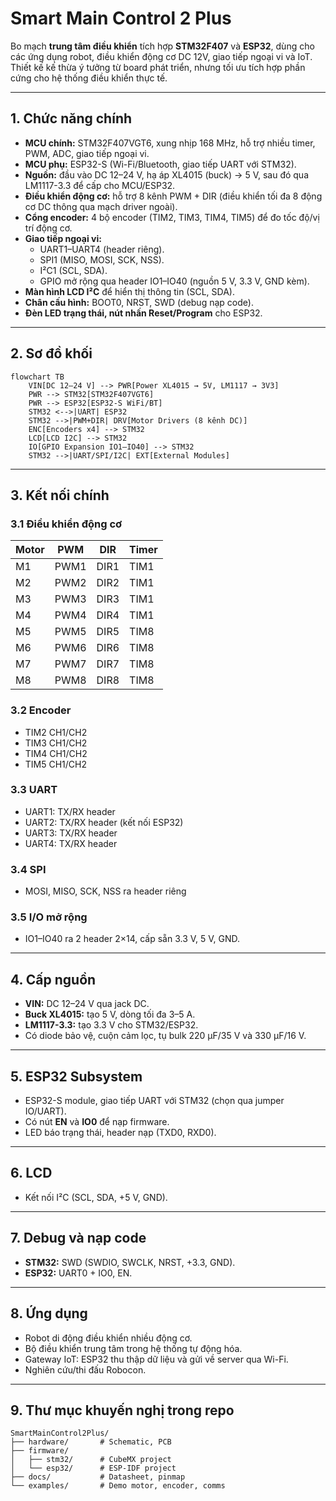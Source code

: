 # Smart Main Control 2 Plus

Bo mạch **trung tâm điều khiển** tích hợp **STM32F407** và **ESP32**, dùng cho các ứng dụng robot, điều khiển động cơ DC 12V, giao tiếp ngoại vi và IoT. Thiết kế kế thừa ý tưởng từ board phát triển, nhưng tối ưu tích hợp phần cứng cho hệ thống điều khiển thực tế.

---

## 1. Chức năng chính
- **MCU chính:** STM32F407VGT6, xung nhịp 168 MHz, hỗ trợ nhiều timer, PWM, ADC, giao tiếp ngoại vi.
- **MCU phụ:** ESP32-S (Wi-Fi/Bluetooth, giao tiếp UART với STM32).
- **Nguồn:** đầu vào DC 12–24 V, hạ áp XL4015 (buck) → 5 V, sau đó qua LM1117-3.3 để cấp cho MCU/ESP32.
- **Điều khiển động cơ:** hỗ trợ 8 kênh PWM + DIR (điều khiển tối đa 8 động cơ DC thông qua mạch driver ngoài).
- **Cổng encoder:** 4 bộ encoder (TIM2, TIM3, TIM4, TIM5) để đo tốc độ/vị trí động cơ.
- **Giao tiếp ngoại vi:**
  - UART1–UART4 (header riêng).
  - SPI1 (MISO, MOSI, SCK, NSS).
  - I²C1 (SCL, SDA).
  - GPIO mở rộng qua header IO1–IO40 (nguồn 5 V, 3.3 V, GND kèm).
- **Màn hình LCD I²C** để hiển thị thông tin (SCL, SDA).
- **Chân cấu hình:** BOOT0, NRST, SWD (debug nạp code).
- **Đèn LED trạng thái, nút nhấn Reset/Program** cho ESP32.

---

## 2. Sơ đồ khối
```mermaid
flowchart TB
    VIN[DC 12–24 V] --> PWR[Power XL4015 → 5V, LM1117 → 3V3]
    PWR --> STM32[STM32F407VGT6]
    PWR --> ESP32[ESP32-S WiFi/BT]
    STM32 <-->|UART| ESP32
    STM32 -->|PWM+DIR| DRV[Motor Drivers (8 kênh DC)]
    ENC[Encoders x4] --> STM32
    LCD[LCD I2C] --> STM32
    IO[GPIO Expansion IO1–IO40] --> STM32
    STM32 -->|UART/SPI/I2C| EXT[External Modules]
```

---

## 3. Kết nối chính
### 3.1 Điều khiển động cơ
| Motor | PWM | DIR | Timer |
|-------|-----|-----|-------|
| M1    | PWM1 | DIR1 | TIM1 |
| M2    | PWM2 | DIR2 | TIM1 |
| M3    | PWM3 | DIR3 | TIM1 |
| M4    | PWM4 | DIR4 | TIM1 |
| M5    | PWM5 | DIR5 | TIM8 |
| M6    | PWM6 | DIR6 | TIM8 |
| M7    | PWM7 | DIR7 | TIM8 |
| M8    | PWM8 | DIR8 | TIM8 |

### 3.2 Encoder
- TIM2 CH1/CH2  
- TIM3 CH1/CH2  
- TIM4 CH1/CH2  
- TIM5 CH1/CH2

### 3.3 UART
- UART1: TX/RX header  
- UART2: TX/RX header (kết nối ESP32)  
- UART3: TX/RX header  
- UART4: TX/RX header

### 3.4 SPI
- MOSI, MISO, SCK, NSS ra header riêng

### 3.5 I/O mở rộng
- IO1–IO40 ra 2 header 2×14, cấp sẵn 3.3 V, 5 V, GND.  

---

## 4. Cấp nguồn
- **VIN:** DC 12–24 V qua jack DC.  
- **Buck XL4015:** tạo 5 V, dòng tối đa 3–5 A.  
- **LM1117-3.3:** tạo 3.3 V cho STM32/ESP32.  
- Có diode bảo vệ, cuộn cảm lọc, tụ bulk 220 µF/35 V và 330 µF/16 V.  

---

## 5. ESP32 Subsystem
- ESP32-S module, giao tiếp UART với STM32 (chọn qua jumper IO/UART).  
- Có nút **EN** và **IO0** để nạp firmware.  
- LED báo trạng thái, header nạp (TXD0, RXD0).  

---

## 6. LCD
- Kết nối I²C (SCL, SDA, +5 V, GND).  

---

## 7. Debug và nạp code
- **STM32:** SWD (SWDIO, SWCLK, NRST, +3.3, GND).  
- **ESP32:** UART0 + IO0, EN.  

---

## 8. Ứng dụng
- Robot di động điều khiển nhiều động cơ.  
- Bộ điều khiển trung tâm trong hệ thống tự động hóa.  
- Gateway IoT: ESP32 thu thập dữ liệu và gửi về server qua Wi-Fi.  
- Nghiên cứu/thi đấu Robocon.  

---

## 9. Thư mục khuyến nghị trong repo
```
SmartMainControl2Plus/
├── hardware/       # Schematic, PCB
├── firmware/
│   ├── stm32/      # CubeMX project
│   └── esp32/      # ESP-IDF project
├── docs/           # Datasheet, pinmap
└── examples/       # Demo motor, encoder, comms
```
